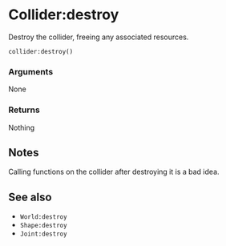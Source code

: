 <!--
category: reference
-->

Collider:destroy
===

Destroy the collider, freeing any associated resources.

    collider:destroy()

### Arguments

None

### Returns

Nothing

Notes
---

Calling functions on the collider after destroying it is a bad idea.

See also
---

- `World:destroy`
- `Shape:destroy`
- `Joint:destroy`
